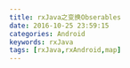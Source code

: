 ```yaml
---
title: rxJava之变换Obserables
date: 2016-10-25 23:59:15
categories: Android
keywords: rxJava
tags: [rxJava,rxAndroid,map]
---
```

